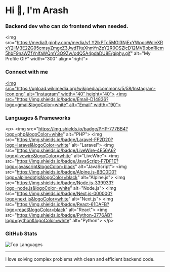 # Hi 👋, I'm Arash  
### Backend dev who can do frontend when needed.

&lt;img src="https://media3.giphy.com/media/v1.Y2lkPTc5MGI3NjExYWpocWdieXRxY2liM3E2ZG95cmsyZmgxZ3JwdTlteXhmYnZpY2R0OSZlcD12MV9pbnRlcm5hbF9naWZfYnlfaWQmY3Q9Zw/odQ5A4pdaDU8E/giphy.gif" alt="My Profile GIF" width="300" align="right"&gt;

### Connect with me  
[&lt;img src="https://upload.wikimedia.org/wikipedia/commons/5/58/Instagram-Icon.png" alt="Instagram" width="40" height="40"&gt;](https://instagram.com/arash_arsites)
[&lt;img src="https://img.shields.io/badge/Email-D14836?logo=gmail&logoColor=white" alt="Email" width="90"&gt;](mailto:arashebi777@gmail.com)

### Languages & Frameworks
&lt;p&gt;
  &lt;img src="https://img.shields.io/badge/PHP-777BB4?logo=php&logoColor=white" alt="PHP"&gt;
  &lt;img src="https://img.shields.io/badge/Laravel-FF2D20?logo=laravel&logoColor=white" alt="Laravel"&gt;
  &lt;img src="https://img.shields.io/badge/LiveWire-4E56A6?logo=livewire&logoColor=white" alt="LiveWire"&gt;
  &lt;img src="https://img.shields.io/badge/JavaScript-F7DF1E?logo=javascript&logoColor=black" alt="JavaScript"&gt;
  &lt;img src="https://img.shields.io/badge/Alpine.js-8BC0D0?logo=alpinedotjs&logoColor=black" alt="Alpine.js"&gt;
  &lt;img src="https://img.shields.io/badge/Node.js-339933?logo=node.js&logoColor=white" alt="Node.js"&gt;
  &lt;img src="https://img.shields.io/badge/Next.js-000000?logo=next.js&logoColor=white" alt="Next.js"&gt;
  &lt;img src="https://img.shields.io/badge/React-61DAFB?logo=react&logoColor=black" alt="React"&gt;
  &lt;img src="https://img.shields.io/badge/Python-3776AB?logo=python&logoColor=white" alt="Python"&gt;
&lt;/p&gt;

### GitHub Stats
![Top Languages](https://github-readme-stats.vercel.app/api/top-langs/?username=Arash-abraham&layout=compact&theme=dark)

***
I love solving complex problems with clean and efficient backend code.
***
